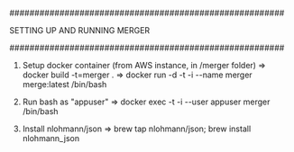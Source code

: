 #######################################################

SETTING UP AND RUNNING MERGER

#######################################################

1. Setup docker container (from AWS instance, in /merger folder)
    => docker build -t=merger .
    => docker run -d -t -i --name merger merge:latest /bin/bash

2. Run bash as "appuser"
    => docker exec -t -i --user appuser merger /bin/bash

3. Install nlohmann/json
    => brew tap nlohmann/json; brew install nlohmann_json